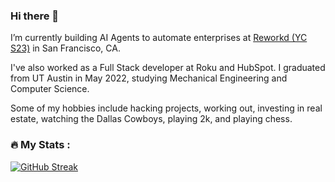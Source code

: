 ### Hi there 👋

I’m currently building AI Agents to automate enterprises at [Reworkd (YC S23)](https://reworkd.ai/) in San Francisco, CA.

I've also worked as a Full Stack developer at Roku and HubSpot. I graduated from UT Austin in May 2022, studying Mechanical Engineering and Computer Science.

Some of my hobbies include hacking projects, working out, investing in real estate, watching the Dallas Cowboys, playing 2k, and playing chess.

### :fire: My Stats :
[![GitHub Streak](https://github-readme-streak-stats.herokuapp.com?user=shahrishabh7&theme=light)](https://git.io/streak-stats)
